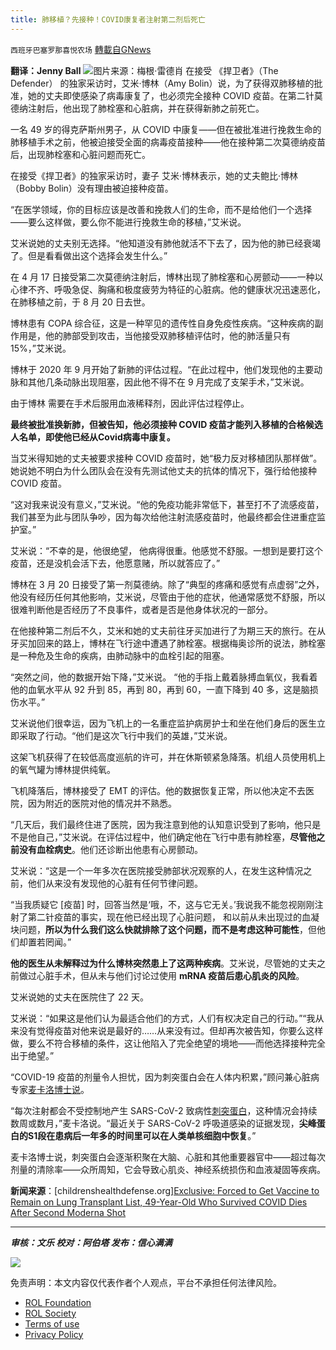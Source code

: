 ```yaml
---
title: 肺移植？先接种！COVID康复者注射第二剂后死亡
---
```

`西班牙巴塞罗那喜悦农场` [轉載自GNews](https://gnews.org/zh-hans/1708180/)

**翻译：Jenny Ball**
![](https://assets.gnews.org/wp-content/uploads/2021/11/tempsnip03-3.png)图片来源：梅根·雷德肖
在接受 《捍卫者》（The Defender） 的独家采访时，艾米·博林（Amy Bolin）说，为了获得双肺移植的批准，她的丈夫即使感染了病毒康复了，也必须完全接种 COVID 疫苗。在第二针莫德纳注射后，他出现了肺栓塞和心脏病，并在获得新肺之前死亡。

一名 49 岁的得克萨斯州男子，从 COVID 中康复——但在被批准进行挽救生命的肺移植手术之前，他被迫接受全面的病毒疫苗接种——他在接种第二次莫德纳疫苗后，出现肺栓塞和心脏问题而死亡。

在接受《捍卫者》的独家采访时，妻子 艾米·博林表示，她的丈夫鲍比·博林（Bobby Bolin）没有理由被迫接种疫苗。

“在医学领域，你的目标应该是改善和挽救人们的生命，而不是给他们一个选择——要么这样做，要么你不能进行挽救生命的移植，”艾米说。

艾米说她的丈夫别无选择。“他知道没有肺他就活不下去了，因为他的肺已经衰竭了。但是看看做出这个选择会发生什么。”

在 4 月 17 日接受第二次莫德纳注射后，博林出现了肺栓塞和心房颤动——一种以心律不齐、呼吸急促、胸痛和极度疲劳为特征的心脏病。他的健康状况迅速恶化，在肺移植之前，于 8 月 20 日去世。

博林患有 COPA 综合征，这是一种罕见的遗传性自身免疫性疾病。“这种疾病的副作用是，他的肺部受到攻击，当他接受双肺移植评估时，他的肺活量只有 15%，”艾米说。

博林于 2020 年 9 月开始了新肺的评估过程。“在此过程中，他们发现他的主要动脉和其他几条动脉出现阻塞，因此他不得不在 9 月完成了支架手术，”艾米说。

由于博林 需要在手术后服用血液稀释剂，因此评估过程停止。

**最终被批准换新肺，但被告知，他必须接种 COVID 疫苗才能列入移植的合格候选人名单，即使他已经从Covid病毒中康复。**

当艾米得知她的丈夫被要求接种 COVID 疫苗时，她“极力反对移植团队那样做”。 她说她不明白为什么团队会在没有先测试他丈夫的抗体的情况下，强行给他接种 COVID 疫苗。

“这对我来说没有意义，”艾米说。“他的免疫功能非常低下，甚至打不了流感疫苗，我们甚至为此与团队争吵，因为每次给他注射流感疫苗时，他最终都会住进重症监护室。”

艾米说：“不幸的是，他很绝望， 他病得很重。他感觉不舒服。一想到是要打这个疫苗，还是没机会活下去，他愿意赌，所以就答应了。”

博林在 3 月 20 日接受了第一剂莫德纳。除了“典型的疼痛和感觉有点虚弱”之外，他没有经历任何其他影响，艾米说，尽管由于他的症状，他通常感觉不舒服，所以很难判断他是否经历了不良事件，或者是否是他身体状况的一部分。

在他接种第二剂后不久，艾米和她的丈夫前往牙买加进行了为期三天的旅行。在从牙买加回来的路上，博林在飞行途中遭遇了肺栓塞。根据梅奥诊所的说法，肺栓塞是一种危及生命的疾病，由肺动脉中的血栓引起的阻塞。

“突然之间，他的数据开始下降，”艾米说。 “他的手指上戴着脉搏血氧仪，我看着他的血氧水平从 92 升到 85，再到 80，再到 60，一直下降到 40 多，这是脑损伤水平。”

艾米说他们很幸运，因为飞机上的一名重症监护病房护士和坐在他们身后的医生立即采取了行动。“他们是这次飞行中我们的英雄，”艾米说。

这架飞机获得了在较低高度巡航的许可，并在休斯顿紧急降落。机组人员使用机上的氧气罐为博林提供纯氧。

飞机降落后，博林接受了 EMT 的评估。他的数据恢复正常，所以他决定不去医院，因为附近的医院对他的情况并不熟悉。

“几天后，我们最终住进了医院，因为我注意到他的认知意识受到了影响，他只是不是他自己，”艾米说。在评估过程中，他们确定他在飞行中患有肺栓塞，**尽管他之前没有血栓病史**。他们还诊断出他患有心房颤动。

艾米说：“这是一个一年多次在医院接受肺部状况观察的人，在发生这种情况之前，他们从来没有发现他的心脏有任何节律问题。

“当我质疑它 [疫苗] 时，回答当然是‘哦，不，这与它无关。’我说我不能忽视刚刚注射了第二针疫苗的事实，现在他已经出现了心脏问题， 和以前从未出现过的血凝块问题，**所以为什么我们这么快就排除了这个问题，而不是考虑这种可能性**，但他们却置若罔闻。”

**他的医生从未解释过为什么博林突然患上了这两种疾病**。艾米说，尽管她的丈夫之前做过心脏手术，但从未与他们讨论过使用 **mRNA 疫苗后患心肌炎的风险**。

艾米说她的丈夫在医院住了 22 天。

艾米说：“如果这是他们认为最适合他们的方式，人们有权决定自己的行动。”“我从来没有觉得疫苗对他来说是最好的……从来没有过。但却再次被告知，你要么这样做，要么不符合移植的条件，这让他陷入了完全绝望的境地——而他选择接种完全出于绝望。”

“COVID-19 疫苗的剂量令人担忧，因为刺突蛋白会在人体内积累，”顾问兼心脏病专家[麦卡洛博士说](https://childrenshealthdefense.org/defender/cdc-immunocompromised-fourth-covid-vaccine-booster/)。

“每次注射都会不受控制地产生 SARS-CoV-2 致病性[刺突蛋白](https://childrenshealthdefense.org/defender/covid-vaccine-spike-protein-travels-from-injection-site-organ-damage/)，这种情况会持续数周或数月，”麦卡洛说。“最近关于 SARS-CoV-2 呼吸道感染的证据发现，**尖峰蛋白的S1段在患病后一年多的时间里可以在人类单核细胞中恢复**。”

麦卡洛博士说，刺突蛋白会逐渐积聚在大脑、心脏和其他重要器官中——超过每次剂量的清除率——众所周知，它会导致心肌炎、神经系统损伤和血液凝固等疾病。

**新闻来源**：[childrenshealthdefense.org][Exclusive: Forced to Get Vaccine to Remain on Lung Transplant List, 49-Year-Old Who Survived COVID Dies After Second Moderna Shot](https://childrenshealthdefense.org/defender/bobby-amy-bolin-lung-transplant-dies-moderna-covid-vaccine/?utm_source=salsa&amp;eType=EmailBlastContent&amp;eId=42313e5d-3a92-4f7f-b998-9c5ce7efb7b3)

* * *

***审核：文乐
校对：阿伯塔
发布：信心满满***

![](https://assets.gnews.org/wp-content/uploads/2021/11/GNEWS_CH.-2.jpeg)



 

免责声明：本文内容仅代表作者个人观点，平台不承担任何法律风险。

- [ROL Foundation](https://rolfoundation.org/)
- [ROL Society](https://rolsociety.org/)
- [Terms of use](https://gnews.org/terms-of-use-3/)
- [Privacy Policy](https://gnews.org/privacy-policy/)
